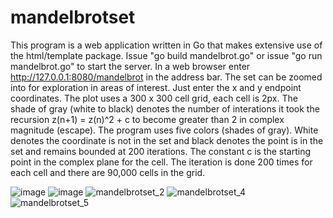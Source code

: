 # mandelbrotset
This program is a web application written in Go that makes extensive use of the html/template package.  Issue "go build mandelbrot.go" or issue "go run mandelbrot.go" to start the server.
In a web browser enter http://127.0.0.1:8080/mandelbrot in the address bar.  The set can be zoomed into for exploration in areas of interest.  Just enter the x and y endpoint coordinates.  The plot uses a 300 x 300 cell grid, each cell is 2px.  The shade of gray (white to black) denotes the number of interations it took the recursion z(n+1) = z(n)^2 + c to become greater than 2 in complex magnitude (escape).  The program uses five colors (shades of gray).  White denotes the coordinate is not in the set and black denotes the point is in the set and remains bounded at 200 iterations.  The constant c is the starting point in the complex plane for the cell.  The iteration is done 200 times for each cell and there are 90,000 cells in the grid.

![image](https://user-images.githubusercontent.com/117768679/208185893-32fa9977-a55e-4647-9a47-8ae7f05a5eeb.png)
![image](https://user-images.githubusercontent.com/117768679/208186398-9384e36b-67a7-484c-92e8-dc5d6fb507f1.png)
![mandelbrotset_2](https://user-images.githubusercontent.com/117768679/208505230-5e2aa748-512d-49a1-8cbd-87f37016a4fb.PNG)
![mandelbrotset_4](https://user-images.githubusercontent.com/117768679/208505307-c8a32147-916b-483b-89f1-ad5052ea3a57.PNG)
![mandelbrotset_5](https://user-images.githubusercontent.com/117768679/208505368-2b87fea7-77e2-43b3-b826-3b95863561e2.PNG)
